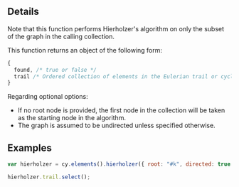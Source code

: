 ## Details

Note that this function performs Hierholzer's algorithm on only the subset of the graph in the calling collection.

This function returns an object of the following form:

```js
{
  found, /* true or false */
  trail /* Ordered collection of elements in the Eulerian trail or cycle, if found */
}
```

Regarding optional options:

* If no root node is provided, the first node in the collection will be taken as the starting node in the algorithm.
* The graph is assumed to be undirected unless specified otherwise.


## Examples

```js
var hierholzer = cy.elements().hierholzer({ root: "#k", directed: true });

hierholzer.trail.select();
```
